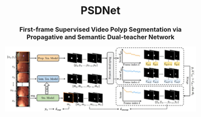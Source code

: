 <div align="center">
<h1>PSDNet</h1>
<h3>First-frame Supervised Video Polyp Segmentation via Propagative and Semantic Dual-teacher Network</h3>

<p align="center">
    <img src="figs/overview.jpg"/> <br />
</p>
</div>
</div>
